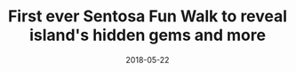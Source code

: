 ---
layout: post
title: First ever Sentosa Fun Walk to reveal island's hidden gems and more
date:   2018-05-22
file_url: /resources/news/files/20180118_Media 20180522_Media_Release_First_ever_Sentosa_Fun_Walk_to_reveal_islands_hidden_gems_and_more.pdf
---